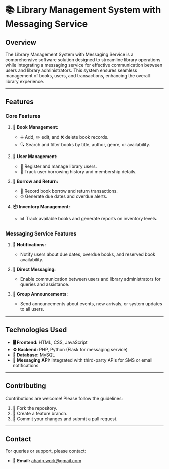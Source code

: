 # 📚 Library Management System with Messaging Service

## Overview
The Library Management System with Messaging Service is a comprehensive software solution designed to streamline library operations while integrating a messaging service for effective communication between users and library administrators. This system ensures seamless management of books, users, and transactions, enhancing the overall library experience.

---

## Features

### Core Features
1. **📖 Book Management:**
   - ➕ Add, ✏️ edit, and ❌ delete book records.
   - 🔍 Search and filter books by title, author, genre, or availability.

2. **👥 User Management:**
   - 📝 Register and manage library users.
   - 📂 Track user borrowing history and membership details.

3. **🔄 Borrow and Return:**
   - 📌 Record book borrow and return transactions.
   - ⏰ Generate due dates and overdue alerts.

4. **📦 Inventory Management:**
   - 📊 Track available books and generate reports on inventory levels.

### Messaging Service Features
1. **📢 Notifications:**
   - Notify users about due dates, overdue books, and reserved book availability.

2. **💬 Direct Messaging:**
   - Enable communication between users and library administrators for queries and assistance.

3. **📣 Group Announcements:**
   - Send announcements about events, new arrivals, or system updates to all users.

---

## Technologies Used
- **🖥️ Frontend:** HTML, CSS, JavaScript
- **⚙️ Backend:** PHP, Python (Flask for messaging service)
- **💾 Database:** MySQL
- **📡 Messaging API:** Integrated with third-party APIs for SMS or email notifications

---

## Contributing
Contributions are welcome! Please follow the guidelines:
1. 🍴 Fork the repository.
2. 🌿 Create a feature branch.
3. 💾 Commit your changes and submit a pull request.

---

## Contact
For queries or support, please contact:
- 📧 **Email:** ahadp.work@gmail.com

